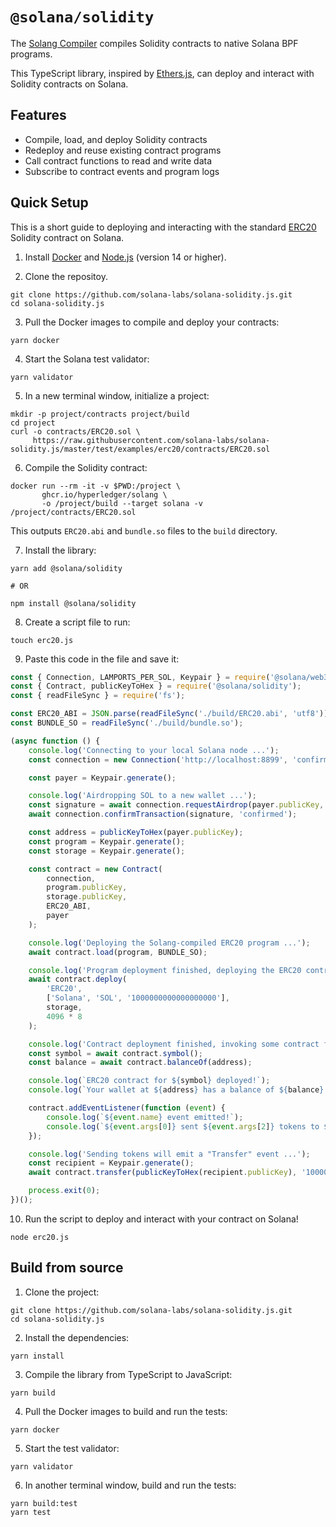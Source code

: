 # `@solana/solidity`

The [Solang Compiler](https://github.com/hyperledger/solang) compiles Solidity contracts to native Solana BPF programs.

This TypeScript library, inspired by [Ethers.js](https://github.com/ethers-io/ethers.js), can deploy and interact with Solidity contracts on Solana.

## Features

- Compile, load, and deploy Solidity contracts
- Redeploy and reuse existing contract programs
- Call contract functions to read and write data
- Subscribe to contract events and program logs

## Quick Setup

This is a short guide to deploying and interacting with the standard [ERC20](https://docs.openzeppelin.com/contracts/api/token/erc20) Solidity contract on Solana.

1. Install [Docker](https://docker.com) and [Node.js](https://nodejs.org) (version 14 or higher).

2. Clone the repositoy.

```shell
git clone https://github.com/solana-labs/solana-solidity.js.git
cd solana-solidity.js
```

3. Pull the Docker images to compile and deploy your contracts:

```shell
yarn docker
```

4. Start the Solana test validator:

```shell
yarn validator
```

5. In a new terminal window, initialize a project:

```shell
mkdir -p project/contracts project/build
cd project
curl -o contracts/ERC20.sol \
     https://raw.githubusercontent.com/solana-labs/solana-solidity.js/master/test/examples/erc20/contracts/ERC20.sol
```

6. Compile the Solidity contract:

```shell
docker run --rm -it -v $PWD:/project \
       ghcr.io/hyperledger/solang \
       -o /project/build --target solana -v /project/contracts/ERC20.sol
```

This outputs `ERC20.abi` and `bundle.so` files to the `build` directory.

7. Install the library:

```shell
yarn add @solana/solidity

# OR

npm install @solana/solidity
```

8. Create a script file to run:

```shell
touch erc20.js
```

9. Paste this code in the file and save it:

```js
const { Connection, LAMPORTS_PER_SOL, Keypair } = require('@solana/web3.js');
const { Contract, publicKeyToHex } = require('@solana/solidity');
const { readFileSync } = require('fs');

const ERC20_ABI = JSON.parse(readFileSync('./build/ERC20.abi', 'utf8'));
const BUNDLE_SO = readFileSync('./build/bundle.so');

(async function () {
    console.log('Connecting to your local Solana node ...');
    const connection = new Connection('http://localhost:8899', 'confirmed');

    const payer = Keypair.generate();

    console.log('Airdropping SOL to a new wallet ...');
    const signature = await connection.requestAirdrop(payer.publicKey, 10 * LAMPORTS_PER_SOL);
    await connection.confirmTransaction(signature, 'confirmed');

    const address = publicKeyToHex(payer.publicKey);
    const program = Keypair.generate();
    const storage = Keypair.generate();

    const contract = new Contract(
        connection,
        program.publicKey,
        storage.publicKey,
        ERC20_ABI,
        payer
    );

    console.log('Deploying the Solang-compiled ERC20 program ...');
    await contract.load(program, BUNDLE_SO);

    console.log('Program deployment finished, deploying the ERC20 contract ...');
    await contract.deploy(
        'ERC20',
        ['Solana', 'SOL', '1000000000000000000'],
        storage,
        4096 * 8
    );

    console.log('Contract deployment finished, invoking some contract functions ...');
    const symbol = await contract.symbol();
    const balance = await contract.balanceOf(address);

    console.log(`ERC20 contract for ${symbol} deployed!`);
    console.log(`Your wallet at ${address} has a balance of ${balance} tokens.`);

    contract.addEventListener(function (event) {
        console.log(`${event.name} event emitted!`);
        console.log(`${event.args[0]} sent ${event.args[2]} tokens to ${event.args[1]}`);
    });

    console.log('Sending tokens will emit a "Transfer" event ...');
    const recipient = Keypair.generate();
    await contract.transfer(publicKeyToHex(recipient.publicKey), '1000000000000000000');

    process.exit(0);
})();
```

10. Run the script to deploy and interact with your contract on Solana!

```
node erc20.js
```

## Build from source

1. Clone the project:

```shell
git clone https://github.com/solana-labs/solana-solidity.js.git
cd solana-solidity.js
```

2. Install the dependencies:

```shell
yarn install
```

3. Compile the library from TypeScript to JavaScript:

```shell
yarn build
```

4. Pull the Docker images to build and run the tests:

```shell
yarn docker
```

5. Start the test validator:

```shell
yarn validator
```

6. In another terminal window, build and run the tests:

```shell
yarn build:test
yarn test
```
